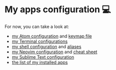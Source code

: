 # My apps configuration 💻

For now, you can take a look at:
- [my Atom configuration](Atom/README.md) and [keymap file](Atom/keymap.cson)
- [my Terminal configurations](Terminal/Readme.md)
- [my shell configuration](Shell/Readme.md) and [aliases](Shell/sh_aliases.md)
- [my Neovim configuration](Neovim/README.md) and [cheat sheet](Neovim/Cheat%20Sheet.md)
- [my Sublime Text configuration](Sublime%20Text/README.md)
- [the list of my installed apps](macApps.md)
